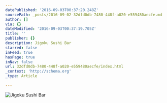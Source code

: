 ```yaml
---
datePublished: '2016-09-03T00:37:20.248Z'
sourcePath: _posts/2016-09-02-32dfd0db-7480-448f-a020-e559480aecfe.md
author: []
via: {}
dateModified: '2016-09-03T00:37:19.705Z'
title: ''
publisher: {}
description: Jigoku Sushi Bar
starred: false
inFeed: true
hasPage: true
inNav: false
url: 32dfd0db-7480-448f-a020-e559480aecfe/index.html
_context: 'http://schema.org'
_type: Article

---
```

![Jigoku Sushi Bar](https://the-grid-user-content.s3-us-west-2.amazonaws.com/9be0372c-bdae-413f-90da-832e1bc461d7.jpg)